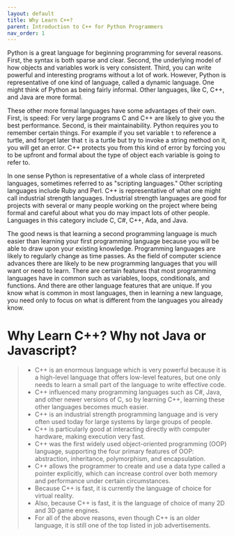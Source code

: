 ```yaml
---
layout: default
title: Why Learn C++?
parent: Introduction to C++ for Python Programmers
nav_order: 1
---
```



Python is a great language for beginning programming for several
reasons. First, the syntax is both sparse and clear. Second, the
underlying model of how objects and variables work is very consistent.
Third, you can write powerful and interesting programs without a lot of
work. However, Python is representative of one kind of language, called
a dynamic language. One might think of Python as being fairly informal.
Other languages, like C, C++, and Java are more formal.

These other more formal languages have some advantages of their own.
First, is speed: For very large programs C and C++ are likely to give
you the best performance. Second, is their maintainability. Python
requires you to remember certain things. For example if you set variable
`t` to reference a turtle, and forget later that `t` is a turtle but try
to invoke a string method on it, you will get an error. C++ protects you
from this kind of error by forcing you to be upfront and formal about
the type of object each variable is going to refer to.

In one sense Python is representative of a whole class of interpreted
languages, sometimes referred to as "scripting languages." Other
scripting languages include Ruby and Perl. C++ is representative of what
one might call industrial strength languages. Industrial strength
languages are good for projects with several or many people working on
the project where being formal and careful about what you do may impact
lots of other people. Languages in this category include C, C\#, C++,
Ada, and Java.

The good news is that learning a second programming language is much
easier than learning your first programming language because you will be
able to draw upon your existing knowledge. Programming languages are
likely to regularly change as time passes. As the field of computer
science advances there are likely to be new programming languages that
you will want or need to learn. There are certain features that most
programming languages have in common such as variables, loops,
conditionals, and functions. And there are other language features that
are unique. If you know what is common in most languages, then in
learning a new language, you need only to focus on what is different
from the languages you already know.

# Why Learn C++? Why not Java or Javascript?

> -   C++ is an enormous language which is very powerful because it is a
>     high-level language that offers low-level features, but one only
>     needs to learn a small part of the language to write effective
>     code.
> -   C++ influenced many programming languages such as C\#, Java, and
>     other newer versions of C, so by learning C++, learning these
>     other languages becomes much easier.
> -   C++ is an industrial strength programming language and is very
>     often used today for large systems by large groups of people.
> -   C++ is particularly good at interacting directly with computer
>     hardware, making execution very fast.
> -   C++ was the first widely used object-oriented programming (OOP)
>     language, supporting the four primary features of OOP:
>     abstraction, inheritance, polymorphism, and encapsulation.
> -   C++ allows the programmer to create and use a data type called a
>     pointer explicitly, which can increase control over both memory
>     and performance under certain circumstances.
> -   Because C++ is fast, it is currently the language of choice for
>     virtual reality.
> -   Also, because C++ is fast, it is the language of choice of many 2D
>     and 3D game engines.
> -   For all of the above reasons, even though C++ is an older
>     language, it is still one of the top listed in job advertisements.
